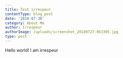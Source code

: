 ```yaml
---
title: Test irrespeur
contentType: blog_post
date: '2018-07-30'
category: About Me
author: Irrespeur
authorImage: /uploads/screenshot_20180727-063305.jpg
type: post
---
```

Hello world! I am irrespeur
